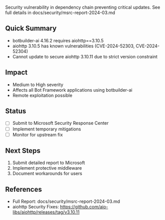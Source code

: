 Security vulnerability in dependency chain preventing critical updates. See full details in docs/security/msrc-report-2024-03.md

## Quick Summary
- botbuilder-ai 4.16.2 requires aiohttp==3.10.5
- aiohttp 3.10.5 has known vulnerabilities (CVE-2024-52303, CVE-2024-52304)
- Cannot update to secure aiohttp 3.10.11 due to strict version constraint

## Impact
- Medium to High severity
- Affects all Bot Framework applications using botbuilder-ai
- Remote exploitation possible

## Status
- [ ] Submit to Microsoft Security Response Center
- [ ] Implement temporary mitigations
- [ ] Monitor for upstream fix

## Next Steps
1. Submit detailed report to Microsoft
2. Implement protective middleware
3. Document workarounds for users

## References
- Full Report: docs/security/msrc-report-2024-03.md
- aiohttp Security Fixes: https://github.com/aio-libs/aiohttp/releases/tag/v3.10.11 